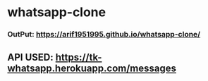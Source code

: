 # whatsapp-clone

### OutPut: https://arif1951995.github.io/whatsapp-clone/

## API USED: https://tk-whatsapp.herokuapp.com/messages
